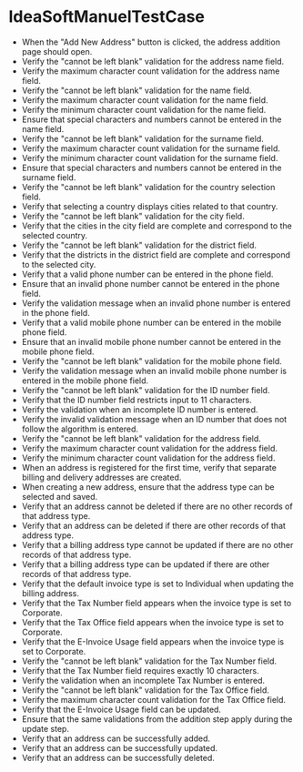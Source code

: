 # IdeaSoftManuelTestCase

  - When the "Add New Address" button is clicked, the address addition page should open.
  - Verify the "cannot be left blank" validation for the address name field.
  - Verify the maximum character count validation for the address name field.
  - Verify the "cannot be left blank" validation for the name field.
  - Verify the maximum character count validation for the name field.
  - Verify the minimum character count validation for the name field.
  - Ensure that special characters and numbers cannot be entered in the name field.
  - Verify the "cannot be left blank" validation for the surname field.
  - Verify the maximum character count validation for the surname field.
  - Verify the minimum character count validation for the surname field.
  - Ensure that special characters and numbers cannot be entered in the surname field.
  - Verify the "cannot be left blank" validation for the country selection field.
  - Verify that selecting a country displays cities related to that country.
  - Verify the "cannot be left blank" validation for the city field.
  - Verify that the cities in the city field are complete and correspond to the selected country.
  - Verify the "cannot be left blank" validation for the district field.
  - Verify that the districts in the district field are complete and correspond to the selected city.
  - Verify that a valid phone number can be entered in the phone field.
  - Ensure that an invalid phone number cannot be entered in the phone field.
  - Verify the validation message when an invalid phone number is entered in the phone field.
  - Verify that a valid mobile phone number can be entered in the mobile phone field.
  - Ensure that an invalid mobile phone number cannot be entered in the mobile phone field.
  - Verify the "cannot be left blank" validation for the mobile phone field.
  - Verify the validation message when an invalid mobile phone number is entered in the mobile phone field.
  - Verify the "cannot be left blank" validation for the ID number field.
  - Verify that the ID number field restricts input to 11 characters.
  - Verify the validation when an incomplete ID number is entered.
  - Verify the invalid validation message when an ID number that does not follow the algorithm is entered.
  - Verify the "cannot be left blank" validation for the address field.
  - Verify the maximum character count validation for the address field.
  - Verify the minimum character count validation for the address field.
  - When an address is registered for the first time, verify that separate billing and delivery addresses are created.
  - When creating a new address, ensure that the address type can be selected and saved.
  - Verify that an address cannot be deleted if there are no other records of that address type.
  - Verify that an address can be deleted if there are other records of that address type.
  - Verify that a billing address type cannot be updated if there are no other records of that address type.
  - Verify that a billing address type can be updated if there are other records of that address type.
  - Verify that the default invoice type is set to Individual when updating the billing address.
  - Verify that the Tax Number field appears when the invoice type is set to Corporate.
  - Verify that the Tax Office field appears when the invoice type is set to Corporate.
  - Verify that the E-Invoice Usage field appears when the invoice type is set to Corporate.
  - Verify the "cannot be left blank" validation for the Tax Number field.
  - Verify that the Tax Number field requires exactly 10 characters.
  - Verify the validation when an incomplete Tax Number is entered.
  - Verify the "cannot be left blank" validation for the Tax Office field.
  - Verify the maximum character count validation for the Tax Office field.
  - Verify that the E-Invoice Usage field can be updated.
  - Ensure that the same validations from the addition step apply during the update step.
  - Verify that an address can be successfully added.
  - Verify that an address can be successfully updated.
  - Verify that an address can be successfully deleted.
